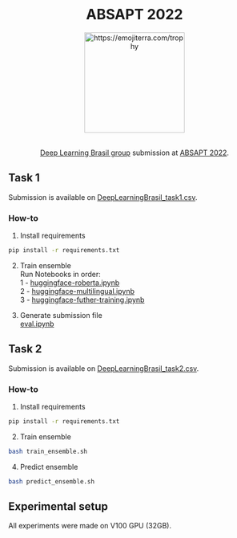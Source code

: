 <br />
<div align="center">
    <h1 align="center">ABSAPT 2022</h1>
    <img src="https://images.emojiterra.com/twitter/v14.0/512px/1f3c6.png" alt="https://emojiterra.com/trophy" width="200">
  
  <br />
 
  <br />
  
  [Deep Learning Brasil group](https://www.linkedin.com/company/inteligencia-artificial-deep-learning-brasil) submission at [ABSAPT 2022](https://sites.google.com/inf.ufpel.edu.br/absapt2022/).
</div>

## Task 1

Submission is available on [DeepLearningBrasil_task1.csv](DeepLearningBrasil_task1.csv).
### How-to
1. Install requirements
```bash
pip install -r requirements.txt
```
2. Train ensemble  
Run Notebooks in order:   
1 - [huggingface-roberta.ipynb](ATE/huggingface-roberta.ipynb)   
2 - [huggingface-multilingual.ipynb](ATE/huggingface-multilingual.ipynb)    
3 - [huggingface-futher-training.ipynb](ATE/huggingface-futher-training.ipynb)    

3. Generate submission file   
[eval.ipynb](ATE/eval.ipynb)   


## Task 2

Submission is available on [DeepLearningBrasil_task2.csv](DeepLearningBrasil_task2.csv).
### How-to
1. Install requirements
```bash
pip install -r requirements.txt
```
2. Train ensemble
```bash
bash train_ensemble.sh
```
4. Predict ensemble
```bash
bash predict_ensemble.sh
```
## Experimental setup
All experiments were made on V100 GPU (32GB).
